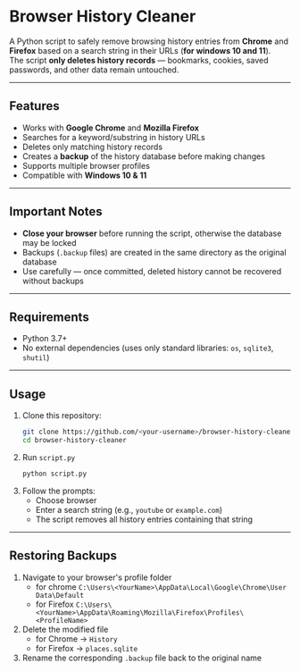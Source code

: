 # Browser History Cleaner

A Python script to safely remove browsing history entries from **Chrome** and **Firefox** based on a search string in their URLs (**for windows 10 and 11**).  
The script **only deletes history records** — bookmarks, cookies, saved passwords, and other data remain untouched.

---

## Features
- Works with **Google Chrome** and **Mozilla Firefox**
- Searches for a keyword/substring in history URLs
- Deletes only matching history records
- Creates a **backup** of the history database before making changes
- Supports multiple browser profiles
- Compatible with **Windows 10 & 11**

---

## Important Notes
- **Close your browser** before running the script, otherwise the database may be locked  
- Backups (`.backup` files) are created in the same directory as the original database  
- Use carefully — once committed, deleted history cannot be recovered without backups  

---

## Requirements
- Python 3.7+  
- No external dependencies (uses only standard libraries: `os`, `sqlite3`, `shutil`)  

---

## Usage
1. Clone this repository:
   ```bash
   git clone https://github.com/<your-username>/browser-history-cleaner.git
   cd browser-history-cleaner
   ```
2. Run `script.py`
    ```bash
    python script.py
    ```
3. Follow the prompts:
    - Choose browser
    - Enter a search string (e.g., `youtube` or `example.com`)
    - The script removes all history entries containing that string

---

## Restoring Backups
1. Navigate to your browser's profile folder
    - for chrome
        `C:\Users\<YourName>\AppData\Local\Google\Chrome\User Data\Default`
    - for Firefox
        `C:\Users\<YourName>\AppData\Roaming\Mozilla\Firefox\Profiles\<ProfileName>`
2. Delete the modified file
    - for Chrome -> `History`
    - for Firefox -> `places.sqlite`
3. Rename the corresponding `.backup` file back to the original name